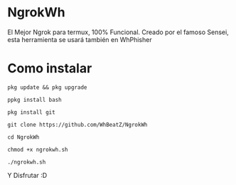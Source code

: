 # NgrokWh

El Mejor Ngrok para termux, 100% Funcional. Creado por el famoso Sensei, esta herramienta se usará también en WhPhisher

# Como instalar


`pkg update && pkg upgrade`

`ppkg install bash`

`pkg install git`

`git clone https://github.com/WhBeatZ/NgrokWh`

`cd NgrokWh`

`chmod +x ngrokwh.sh`

`./ngrokwh.sh`

Y Disfrutar :D
